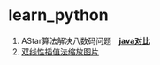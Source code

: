 # learn_python

1. AStar算法解决八数码问题&ensp;&ensp;[**java对比**](./A-Star/java-EightNum)
2. [双线性插值法缩放图片](./Image%20Processing/Bilinear%20Interpolation/resize.py)

